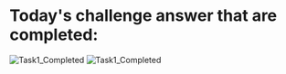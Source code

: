 # Today's challenge answer that are completed: 
![Task1_Completed](challenge_1\images\challenge1_part1.png)
![Task1_Completed](challenge_1\images\challenge1_part2.png)

